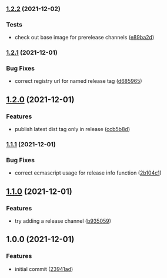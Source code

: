 ### [1.2.2](https://github.com/0-vortex/eclass-docker-fork/compare/v1.2.1...v1.2.2) (2021-12-02)


### Tests

* check out base image for prerelease channels ([e89ba2d](https://github.com/0-vortex/eclass-docker-fork/commit/e89ba2db1fda1c9f99ccaf49c85a970533868fca))

### [1.2.1](https://github.com/0-vortex/eclass-docker-fork/compare/v1.2.0...v1.2.1) (2021-12-01)


### Bug Fixes

* correct registry url for named release tag ([d685965](https://github.com/0-vortex/eclass-docker-fork/commit/d685965930056ca36dd1e23cbd0d0543e169fbd6))

## [1.2.0](https://github.com/0-vortex/eclass-docker-fork/compare/v1.1.1...v1.2.0) (2021-12-01)


### Features

* publish latest dist tag only in release ([ccb5b8d](https://github.com/0-vortex/eclass-docker-fork/commit/ccb5b8db477b014d17523fe563c8215b67b11786))

### [1.1.1](https://github.com/0-vortex/eclass-docker-fork/compare/v1.1.0...v1.1.1) (2021-12-01)


### Bug Fixes

* correct ecmascript usage for release info function ([2b104c1](https://github.com/0-vortex/eclass-docker-fork/commit/2b104c19f631f17c3c3c0ffabf6301f772861b29))

## [1.1.0](https://github.com/0-vortex/eclass-docker-fork/compare/v1.0.0...v1.1.0) (2021-12-01)


### Features

* try adding a release channel ([b935059](https://github.com/0-vortex/eclass-docker-fork/commit/b9350599cb929e51ade3ca5fce48a602c96b941b))

## 1.0.0 (2021-12-01)


### Features

* initial commit ([23941ad](https://github.com/0-vortex/eclass-docker-fork/commit/23941ad3f987d420e70adb931539c3b9585e2ea8))
